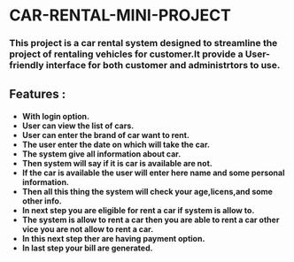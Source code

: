 <h1> CAR-RENTAL-MINI-PROJECT</h1>

<h3>This project is a car rental system designed to streamline the project of rentaling vehicles for customer.It provide a User-friendly interface for both customer and administrtors to use.</h3>
<h2>
  Features :
</h2>
<h4>
  <ul>
    <li>With login option.</li>
    <li>User can view the list of cars.</li>
    <li>User can enter the brand of car want to rent.</li>
    <li>The user enter the date on which will take the car.</li>
    <li> The system give all information about car.</li>
    <li>Then system will say if it is car is available are not.</li>
    <li>If the car is available the user will enter here name and some personal information.</li>
    <li>Then all this thing the system will check your age,licens,and some other info.</li>
    <li>In next step you are eligible for rent a car if system is allow to.</li>
    <li>The system is allow to rent a car then you are able to rent a car other vice you are not allow to rent a car.</li>
    <li>In this next step ther are having payment option.</li>
    <li>In last step your bill are generated.</li>
  </ul>
</h4>
